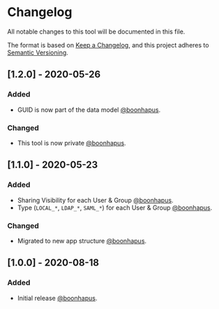 # Changelog

All notable changes to this tool will be documented in this file.

The format is based on [Keep a Changelog][keep-a-changelog], and this project adheres
to [Semantic Versioning][semver].

## [1.2.0] - 2020-05-26

### Added
- GUID is now part of the data model [@boonhapus][contrib-boonhapus].

### Changed
- This tool is now private [@boonhapus][contrib-boonhapus].


## [1.1.0] - 2020-05-23

### Added
- Sharing Visibility for each User & Group [@boonhapus][contrib-boonhapus].
- Type (`LOCAL_*`, `LDAP_*`, `SAML_*`) for each User & Group [@boonhapus][contrib-boonhapus].

### Changed
- Migrated to new app structure [@boonhapus][contrib-boonhapus].


## [1.0.0] - 2020-08-18

### Added
- Initial release [@boonhapus][contrib-boonhapus].


[keep-a-changelog]: https://keepachangelog.com/en/1.0.0/
[semver]: https://semver.org/spec/v2.0.0.html
[contrib-boonhapus]: https://github.com/boonhapus
